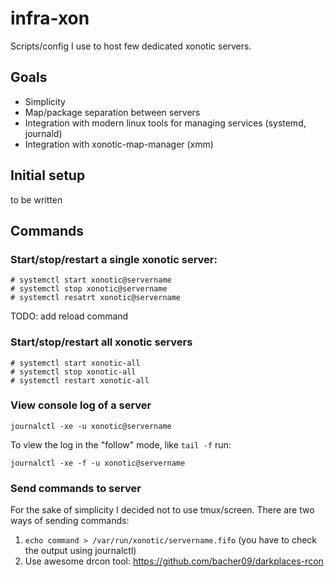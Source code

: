 # infra-xon

Scripts/config I use to host few dedicated xonotic servers.

## Goals

  * Simplicity
  * Map/package separation between servers
  * Integration with modern linux tools for managing services (systemd, journald)
  * Integration with xonotic-map-manager (xmm)
 
## Initial setup

to be written

## Commands

### Start/stop/restart a single xonotic server:

```
# systemctl start xonotic@servername
# systemctl stop xonotic@servername
# systemctl resatrt xonotic@servername
```

TODO: add reload command

### Start/stop/restart all xonotic servers

```
# systemctl start xonotic-all
# systemctl stop xonotic-all
# systemctl restart xonotic-all
```

### View console log of a server

```
journalctl -xe -u xonotic@servername
```

To view the log in the "follow" mode, like `tail -f` run:

```
journalctl -xe -f -u xonotic@servername
```

### Send commands to server

For the sake of simplicity I decided not to use tmux/screen. There are two ways of sending commands:

  1. `echo command > /var/run/xonotic/servername.fifo` (you have to check the output using journalctl)
  2. Use awesome drcon tool: https://github.com/bacher09/darkplaces-rcon
